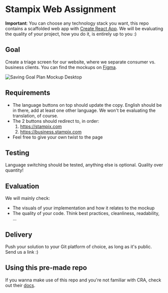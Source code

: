 # Stampix Web Assignment

**Important**: You can choose any technology stack you want, this repo contains a scaffolded web app with [Create React App](https://github.com/facebook/create-react-app).
We will be evaluating the quality of your project, how you do it, is entirely up to you :)

## Goal

Create a triage screen for our website, where we separate consumer vs. business clients.
You can find the mockups on [Figma](https://www.figma.com/file/9OwDsbySKMVa78EKf4p9XS/Web-Assignment).

![Saving Goal Plan Mockup Desktop](https://github.com/stampix/web-assignment/blob/master/mockup/desktop.png)


## Requirements
- The language buttons on top should update the copy. English should be in there, add at least one other language. We won't be evaluating the translation, of course.
- The 2 buttons should redirect to, in order:
    1. https://stampix.com
    2. https://business.stampix.com
- Feel free to give your own twist to the page
    
## Testing
Language switching should be tested, anything else is optional. Quality over quantity!

## Evaluation
We will mainly check:
- The visuals of your implementation and how it relates to the mockup
- The quality of your code. Think best practices, cleanliness, readability, ...

## Delivery
Push your solution to your Git platform of choice, as long as it's public. Send us a link :)

## Using this pre-made repo

If you wanna make use of this repo and you're not familiar with CRA, check out their [docs](https://create-react-app.dev/docs/getting-started).